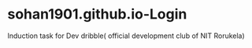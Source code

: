 # sohan1901.github.io-Login
Induction task for Dev dribble( official development club of NIT Rorukela)
